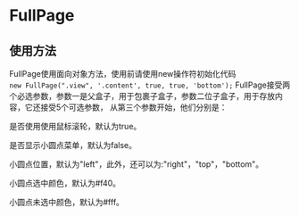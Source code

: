 # FullPage
## 使用方法
FullPage使用面向对象方法，使用前请使用new操作符初始化代码	
```new FullPage(".view", '.content', true, true, 'bottom');```
FullPage接受两个必选参数，参数一是父盒子，用于包裹子盒子，参数二位子盒子，用于存放内容，它还接受5个可选参数， 从第三个参数开始，他们分别是：

是否使用使用鼠标滚轮，默认为true。

是否显示小圆点菜单，默认为false。

小圆点位置，默认为"left"，此外，还可以为:"right"，"top"，"bottom"。

小圆点选中颜色，默认为#f40。

小圆点未选中颜色，默认为#fff。